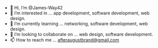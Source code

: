 - 👋 Hi, I’m @James-Way42
- 👀 I’m interested in ... app development, software development, web design. 
- 🌱 I’m currently learning ... networking, software development, web design. 
- 💞️ I’m looking to collaborate on ... web design, software development. 
- 📫 How to reach me ... afteraugustbrand@gmail.com

<!---
James-Way42/James-Way42 is a ✨ special ✨ repository because its `README.md` (this file) appears on your GitHub profile.
You can click the Preview link to take a look at your changes.
--->
